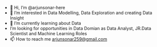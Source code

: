 - 👋 Hi, I’m @arjunsonar-here
- 👀 I’m interested in Data Modelling, Data Exploration and creating Data Insight
- 🌱 I’m currently learning about Data 
-  I’m looking for opportunities in Data Domian as Data Analyst, JR.Data Scientist and Machine Learning Roles
- 📫 How to reach me arjunsonar259@gmail.com

<!---
arjunsonar-here/arjunsonar-here is a ✨ special ✨ repository because its `README.md` (this file) appears on your GitHub profile.
You can click the Preview link to take a look at your changes.
--->

